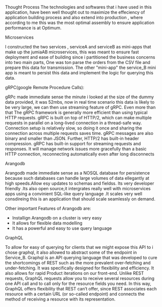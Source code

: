 Thought Process
The technologies and softwares that i have used in this application, have been well thought out to maximize the effeciency of application building process and  also
extend into production , where according to me this was the most optimal assembly to ensure application performance is at Optimum.


Microservices

I constructed the two services , serviceA and serviceB as mini-apps that make up the jumiaAB microservices, this was meant to ensure fast deployment and ease of building
 since i partitioned the business concerns into two main parts, One was ton parse the orders from the CSV file and prepare this data for transmission. The other "mini-app"
 the service_B mini app is meant to persist this data and implement the logic for querying this data.


gRPC(google Remote Procedure Calls):

gRPc made immediate sense the minute i looked at the size of the  dummy data provided, it was 52mbs, now in real time scenario this data is likely to be very large,
we can then use streaming feature of gRPC. Even more than that The gRPC framework is generally more efficient than using typical HTTP requests. gRPC is built on top of HTTP/2, which can make multiple requests in parallel on a long-lived connection in a thread-safe way. 
Connection setup is relatively slow, so doing it once and sharing the connection across multiple requests saves time. gRPC messages are also binary and smaller than JSON. Further, HTTP/2 has built-in header compression.
gRPC has built-in support for streaming requests and responses. It will manage network issues more gracefully than a basic HTTP connection, reconnecting automatically even after long disconnects


Arangodb

Arangodb made immediate sense as a NOSQL database for persistence because such databases can handle large volumes of data ellegantly at high speeds.Allow esy updates to schemas and fieldss. Its very developer friendly
.Its also open source,it intergrates really well with microservices apps using a convinient SQL-like query language
.It scales very well consdireing this is an application that should scale seamlessly on demand.

Other important Features of Arangodb are:

- Installign Arangodb on a cluster is very easy
- It allows for flexible data modelling
- It has a powerful and easy to use  query language


GraphQL

To allow for easy of querying for clients that we might expose this API to i chose graphql, it also allowed to abstract some of the endpoint in Service_B. Graphql is an API querying language that was developed to cure the shortcomings of REST such as the more prevalent over-fetching and under-fetching. 
It was specifically designed for flexibility and efficiency. It also allows for rapid Product iterations on our front-end.
Unlike REST requests, GraphQL requests allow you to receive several resources during one API call and to call only for the resource fields you need. In this way, GraphQL offers flexibility that REST can’t offer, since REST associates each resource with a certain URL (or so-called endpoint) 
and connects the method of receiving a resource with its representation.
